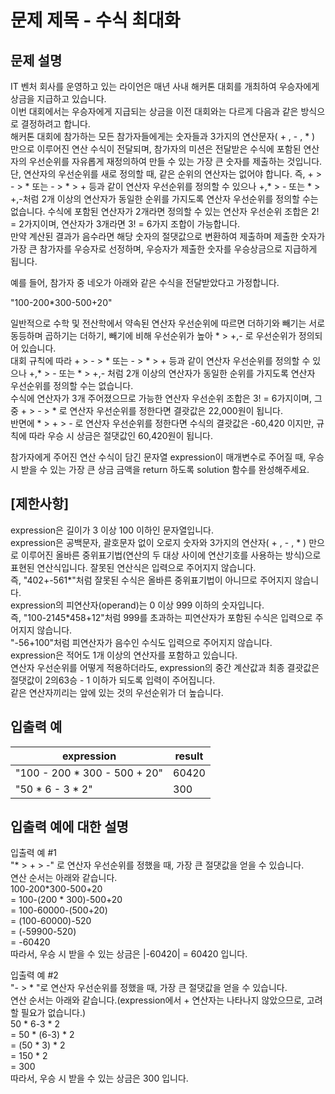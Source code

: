 # 문제 제목 - 수식 최대화
## 문제 설명
IT 벤처 회사를 운영하고 있는 라이언은 매년 사내 해커톤 대회를 개최하여 우승자에게 상금을 지급하고 있습니다.  
이번 대회에서는 우승자에게 지급되는 상금을 이전 대회와는 다르게 다음과 같은 방식으로 결정하려고 합니다.  
해커톤 대회에 참가하는 모든 참가자들에게는 숫자들과 3가지의 연산문자( + , - , * ) 만으로 이루어진 연산 수식이 전달되며, 참가자의 미션은 전달받은 수식에 포함된 연산자의 우선순위를 자유롭게 재정의하여 만들 수 있는 가장 큰 숫자를 제출하는 것입니다.  
단, 연산자의 우선순위를 새로 정의할 때, 같은 순위의 연산자는 없어야 합니다. 즉, + > - > * 또는 - > * > + 등과 같이 연산자 우선순위를 정의할 수 있으나 +,* > - 또는 * > +,-처럼 2개 이상의 연산자가 동일한 순위를 가지도록 연산자 우선순위를 정의할 수는 없습니다. 수식에 포함된 연산자가 2개라면 정의할 수 있는 연산자 우선순위 조합은 2! = 2가지이며, 연산자가 3개라면 3! = 6가지 조합이 가능합니다.  
만약 계산된 결과가 음수라면 해당 숫자의 절댓값으로 변환하여 제출하며 제출한 숫자가 가장 큰 참가자를 우승자로 선정하며, 우승자가 제출한 숫자를 우승상금으로 지급하게 됩니다.

예를 들어, 참가자 중 네오가 아래와 같은 수식을 전달받았다고 가정합니다.

"100-200*300-500+20"

일반적으로 수학 및 전산학에서 약속된 연산자 우선순위에 따르면 더하기와 빼기는 서로 동등하며 곱하기는 더하기, 빼기에 비해 우선순위가 높아 * > +,- 로 우선순위가 정의되어 있습니다.  
대회 규칙에 따라 + > - > * 또는 - > * > + 등과 같이 연산자 우선순위를 정의할 수 있으나 +,* > - 또는 * > +,- 처럼 2개 이상의 연산자가 동일한 순위를 가지도록 연산자 우선순위를 정의할 수는 없습니다.  
수식에 연산자가 3개 주어졌으므로 가능한 연산자 우선순위 조합은 3! = 6가지이며, 그 중 + > - > * 로 연산자 우선순위를 정한다면 결괏값은 22,000원이 됩니다.  
반면에 * > + > - 로 연산자 우선순위를 정한다면 수식의 결괏값은 -60,420 이지만, 규칙에 따라 우승 시 상금은 절댓값인 60,420원이 됩니다.  

참가자에게 주어진 연산 수식이 담긴 문자열 expression이 매개변수로 주어질 때, 우승 시 받을 수 있는 가장 큰 상금 금액을 return 하도록 solution 함수를 완성해주세요.

## [제한사항]
expression은 길이가 3 이상 100 이하인 문자열입니다.  
expression은 공백문자, 괄호문자 없이 오로지 숫자와 3가지의 연산자( + , - , * ) 만으로 이루어진 올바른 중위표기법(연산의 두 대상 사이에 연산기호를 사용하는 방식)으로 표현된 연산식입니다. 잘못된 연산식은 입력으로 주어지지 않습니다.  
즉, "402+-561*"처럼 잘못된 수식은 올바른 중위표기법이 아니므로 주어지지 않습니다.  
expression의 피연산자(operand)는 0 이상 999 이하의 숫자입니다.  
즉, "100-2145*458+12"처럼 999를 초과하는 피연산자가 포함된 수식은 입력으로 주어지지 않습니다.  
"-56+100"처럼 피연산자가 음수인 수식도 입력으로 주어지지 않습니다.  
expression은 적어도 1개 이상의 연산자를 포함하고 있습니다.  
연산자 우선순위를 어떻게 적용하더라도, expression의 중간 계산값과 최종 결괏값은 절댓값이 2의63승 - 1 이하가 되도록 입력이 주어집니다.  
같은 연산자끼리는 앞에 있는 것의 우선순위가 더 높습니다.  
## 입출력 예
expression	| result
---|---|
"100 - 200 * 300 - 500 + 20"	| 60420
"50 * 6 - 3 * 2"	| 300
## 입출력 예에 대한 설명
입출력 예 #1  
"* > + > -" 로 연산자 우선순위를 정했을 때, 가장 큰 절댓값을 얻을 수 있습니다.  
연산 순서는 아래와 같습니다.  
100-200*300-500+20  
= 100-(200 * 300)-500+20  
= 100-60000-(500+20)  
= (100-60000)-520  
= (-59900-520)  
= -60420  
따라서, 우승 시 받을 수 있는 상금은 |-60420| = 60420 입니다.

입출력 예 #2  
"- > * "로 연산자 우선순위를 정했을 때, 가장 큰 절댓값을 얻을 수 있습니다.  
연산 순서는 아래와 같습니다.(expression에서 + 연산자는 나타나지 않았으므로, 고려할 필요가 없습니다.)  
50 * 6-3 * 2  
= 50 * (6-3) * 2  
= (50 * 3) * 2  
= 150 * 2  
= 300  
따라서, 우승 시 받을 수 있는 상금은 300 입니다.  

